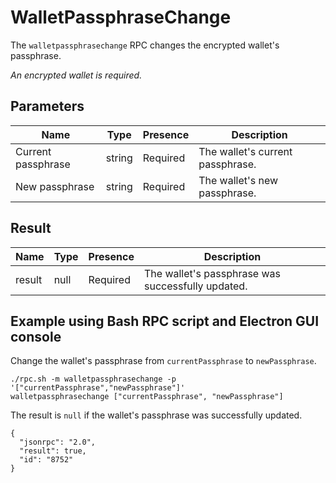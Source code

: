 # WalletPassphraseChange
The `walletpassphrasechange` RPC changes the encrypted wallet's passphrase.

_An encrypted wallet is required._

## Parameters
Name               | Type   | Presence | Description
------------------ | ------ | -------- | ---------------------------------------
Current passphrase | string | Required | The wallet's current passphrase.
New passphrase     | string | Required | The wallet's new passphrase.

## Result
Name   | Type | Presence | Description
------ | ---- | -------- | -----------------------------------------------------
result | null | Required | The wallet's passphrase was successfully updated.

## Example using Bash RPC script and Electron GUI console
Change the wallet's passphrase from `currentPassphrase` to `newPassphrase`.

```
./rpc.sh -m walletpassphrasechange -p '["currentPassphrase","newPassphrase"]'
walletpassphrasechange ["currentPassphrase", "newPassphrase"]
```

The result is `null` if the wallet's passphrase was successfully updated.

```
{
  "jsonrpc": "2.0",
  "result": true,
  "id": "8752"
}
```
